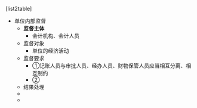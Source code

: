 
[list2table]
- 单位内部监督
    - **监督主体**
        - 会计机构、会计人员
    - 监督对象
        - 单位的经济活动
    - 监督要求
        - ①记账人员与审批人员、经办人员、财物保管人员应当相互分离、相互制约
        - ②
    - 结果处理
    - 
    - 
